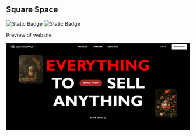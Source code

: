 ## Square Space

![Static Badge](https://img.shields.io/badge/HTML-orange?style=for-the-badge&logo=HTML5&labelColor=grey) ![Static Badge](https://img.shields.io/badge/CSS-blue?style=for-the-badge&logo=CSS3&labelColor=grey)

Preview of website

![1707031948457](image/README/1707031948457.png)
